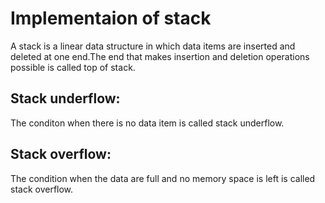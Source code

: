# Implementaion of stack

A stack is a linear data structure in which data items are inserted and deleted at one end.The end that makes insertion and deletion operations possible is called top of stack.

## Stack underflow:

The conditon when there is no data item is called stack underflow.


## Stack overflow:

The condition when the data are full and no memory space is left is called stack overflow.
